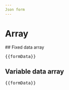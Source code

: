 ```yaml
---
Json form
---
```


<script setup>
//
import {ref} from 'vue';
import {ControlBuilder, LayoutBuilder} from '@ghentcdh/json-forms-core';
import {FormComponent} from '@ghentcdh/json-forms-vue';


const formData =  new ref({
    name: '123',
    emails: [{ email: '' }, { email: '' }, { email: '' }],
});

const schema = {
  type: 'object',
  properties: {
    id: { type: 'integer' },
    createdAt: { type: 'string', format: 'date-time' },
    name: { type: 'string' },
    firstname: { type: 'string' },
    age: { type: 'integer' },
    total: { type: 'number' },
    boolean: { type: 'boolean' },
    comment: { type: 'string' },
    autocomplete: { type: 'string' },
    emails: {
      type: 'array',
      items: {
        type: 'object',
        properties: {
          id: { type: 'integer' },
          createdAt: { type: 'string', format: 'date-time' },
          email: { type: 'string' },
        },
        required: ['id', 'createdAt', 'email'],
        additionalProperties: false,
      },
    },
  },
  required: ['name'],
  additionalProperties: false,
};

const uischema = LayoutBuilder.vertical()
    .addControls(
        ControlBuilder.properties('name'),
        ControlBuilder.properties('emails').detailFixed(
            LayoutBuilder.horizontal().addControls(
              ControlBuilder.properties('email'),
            ),
      ),
    )
    .build();

const uischemaVariable = LayoutBuilder.vertical()
    .addControls(
        ControlBuilder.properties('name'),
        ControlBuilder.properties('emails').detail(
            LayoutBuilder.horizontal().addControls(
              ControlBuilder.properties('email'),
            ),
      ),
    )
    .build();
</script>

# Array

<ClientOnly >
## Fixed data array
<div>
<FormComponent :schema="schema"
                :uischema="uischema"    
                v-model="formData" />
<pre>{{formData}}</pre>
</div>

## Variable data array
<div>
<FormComponent :schema="schema"
                :uischema="uischemaVariable"    
                v-model="formData" />
<pre>{{formData}}</pre>
</div>
</ClientOnly>
